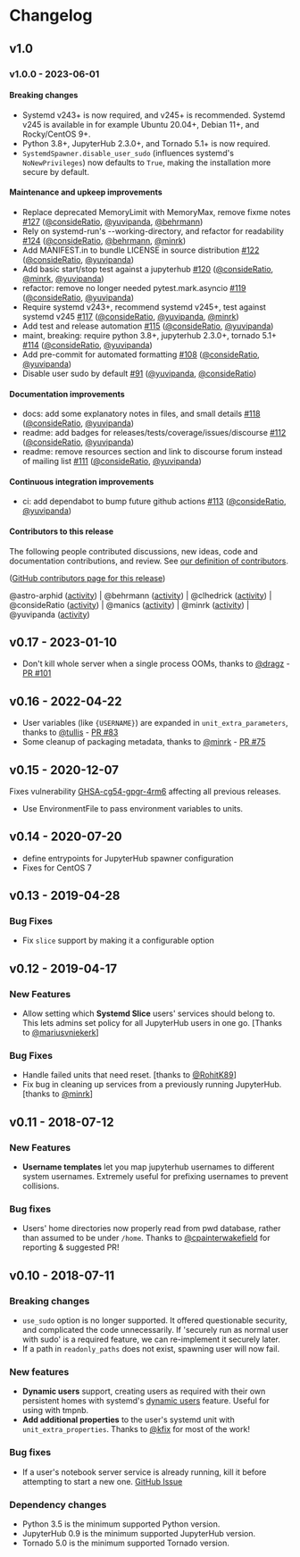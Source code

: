 # Changelog

## v1.0

### v1.0.0 - 2023-06-01

#### Breaking changes

- Systemd v243+ is now required, and v245+ is recommended. Systemd v245 is
  available in for example Ubuntu 20.04+, Debian 11+, and Rocky/CentOS 9+.
- Python 3.8+, JupyterHub 2.3.0+, and Tornado 5.1+ is now required.
- `SystemdSpawner.disable_user_sudo` (influences systemd's `NoNewPrivileges`)
  now defaults to `True`, making the installation more secure by default.

#### Maintenance and upkeep improvements

- Replace deprecated MemoryLimit with MemoryMax, remove fixme notes [#127](https://github.com/jupyterhub/systemdspawner/pull/127) ([@consideRatio](https://github.com/consideRatio), [@yuvipanda](https://github.com/yuvipanda), [@behrmann](https://github.com/behrmann))
- Rely on systemd-run's --working-directory, and refactor for readability [#124](https://github.com/jupyterhub/systemdspawner/pull/124) ([@consideRatio](https://github.com/consideRatio), [@behrmann](https://github.com/behrmann), [@minrk](https://github.com/minrk))
- Add MANIFEST.in to bundle LICENSE in source distribution [#122](https://github.com/jupyterhub/systemdspawner/pull/122) ([@consideRatio](https://github.com/consideRatio), [@yuvipanda](https://github.com/yuvipanda))
- Add basic start/stop test against a jupyterhub [#120](https://github.com/jupyterhub/systemdspawner/pull/120) ([@consideRatio](https://github.com/consideRatio), [@minrk](https://github.com/minrk), [@yuvipanda](https://github.com/yuvipanda))
- refactor: remove no longer needed pytest.mark.asyncio [#119](https://github.com/jupyterhub/systemdspawner/pull/119) ([@consideRatio](https://github.com/consideRatio), [@yuvipanda](https://github.com/yuvipanda))
- Require systemd v243+, recommend systemd v245+, test against systemd v245 [#117](https://github.com/jupyterhub/systemdspawner/pull/117) ([@consideRatio](https://github.com/consideRatio), [@yuvipanda](https://github.com/yuvipanda), [@minrk](https://github.com/minrk))
- Add test and release automation [#115](https://github.com/jupyterhub/systemdspawner/pull/115) ([@consideRatio](https://github.com/consideRatio), [@yuvipanda](https://github.com/yuvipanda))
- maint, breaking: require python 3.8+, jupyterhub 2.3.0+, tornado 5.1+ [#114](https://github.com/jupyterhub/systemdspawner/pull/114) ([@consideRatio](https://github.com/consideRatio), [@yuvipanda](https://github.com/yuvipanda))
- Add pre-commit for automated formatting [#108](https://github.com/jupyterhub/systemdspawner/pull/108) ([@consideRatio](https://github.com/consideRatio), [@yuvipanda](https://github.com/yuvipanda))
- Disable user sudo by default [#91](https://github.com/jupyterhub/systemdspawner/pull/91) ([@yuvipanda](https://github.com/yuvipanda), [@consideRatio](https://github.com/consideRatio))

#### Documentation improvements

- docs: add some explanatory notes in files, and small details [#118](https://github.com/jupyterhub/systemdspawner/pull/118) ([@consideRatio](https://github.com/consideRatio), [@yuvipanda](https://github.com/yuvipanda))
- readme: add badges for releases/tests/coverage/issues/discourse [#112](https://github.com/jupyterhub/systemdspawner/pull/112) ([@consideRatio](https://github.com/consideRatio), [@yuvipanda](https://github.com/yuvipanda))
- readme: remove resources section and link to discourse forum instead of mailing list [#111](https://github.com/jupyterhub/systemdspawner/pull/111) ([@consideRatio](https://github.com/consideRatio), [@yuvipanda](https://github.com/yuvipanda))

#### Continuous integration improvements

- ci: add dependabot to bump future github actions [#113](https://github.com/jupyterhub/systemdspawner/pull/113) ([@consideRatio](https://github.com/consideRatio), [@yuvipanda](https://github.com/yuvipanda))

#### Contributors to this release

The following people contributed discussions, new ideas, code and documentation contributions, and review.
See [our definition of contributors](https://github-activity.readthedocs.io/en/latest/#how-does-this-tool-define-contributions-in-the-reports).

([GitHub contributors page for this release](https://github.com/jupyterhub/systemdspawner/graphs/contributors?from=2023-01-11&to=2023-06-01&type=c))

@astro-arphid ([activity](https://github.com/search?q=repo%3Ajupyterhub%2Fsystemdspawner+involves%3Aastro-arphid+updated%3A2023-01-11..2023-06-01&type=Issues)) | @behrmann ([activity](https://github.com/search?q=repo%3Ajupyterhub%2Fsystemdspawner+involves%3Abehrmann+updated%3A2023-01-11..2023-06-01&type=Issues)) | @clhedrick ([activity](https://github.com/search?q=repo%3Ajupyterhub%2Fsystemdspawner+involves%3Aclhedrick+updated%3A2023-01-11..2023-06-01&type=Issues)) | @consideRatio ([activity](https://github.com/search?q=repo%3Ajupyterhub%2Fsystemdspawner+involves%3AconsideRatio+updated%3A2023-01-11..2023-06-01&type=Issues)) | @manics ([activity](https://github.com/search?q=repo%3Ajupyterhub%2Fsystemdspawner+involves%3Amanics+updated%3A2023-01-11..2023-06-01&type=Issues)) | @minrk ([activity](https://github.com/search?q=repo%3Ajupyterhub%2Fsystemdspawner+involves%3Aminrk+updated%3A2023-01-11..2023-06-01&type=Issues)) | @yuvipanda ([activity](https://github.com/search?q=repo%3Ajupyterhub%2Fsystemdspawner+involves%3Ayuvipanda+updated%3A2023-01-11..2023-06-01&type=Issues))

## v0.17 - 2023-01-10

- Don't kill whole server when a single process OOMs,
  thanks to [@dragz](https://github.com/dragz) - [PR #101](https://github.com/jupyterhub/systemdspawner/pull/101)

## v0.16 - 2022-04-22

- User variables (like `{USERNAME}`) are expanded in `unit_extra_parameters`,
  thanks to [@tullis](https://github.com/tullis) - [PR #83](https://github.com/jupyterhub/systemdspawner/pull/83)
- Some cleanup of packaging metadata, thanks to [@minrk](https://github.com/minrk) -
  [PR #75](https://github.com/jupyterhub/systemdspawner/pull/75)

## v0.15 - 2020-12-07

Fixes vulnerability [GHSA-cg54-gpgr-4rm6](https://github.com/jupyterhub/systemdspawner/security/advisories/GHSA-cg54-gpgr-4rm6) affecting all previous releases.

- Use EnvironmentFile to pass environment variables to units.

## v0.14 - 2020-07-20

- define entrypoints for JupyterHub spawner configuration
- Fixes for CentOS 7

## v0.13 - 2019-04-28

### Bug Fixes

- Fix `slice` support by making it a configurable option

## v0.12 - 2019-04-17

### New Features

- Allow setting which **Systemd Slice** users' services should belong to.
  This lets admins set policy for all JupyterHub users in one go.
  [Thanks to [@mariusvniekerk](https://github.com/mariusvniekerk)]

### Bug Fixes

- Handle failed units that need reset.
  [thanks to [@RohitK89](https://github.com/RohitK89)]
- Fix bug in cleaning up services from a previously running
  JupyterHub. [thanks to [@minrk](https://github.com/minrk)]

## v0.11 - 2018-07-12

### New Features

- **Username templates** let you map jupyterhub usernames to different system usernames. Extremely
  useful for prefixing usernames to prevent collisions.

### Bug fixes

- Users' home directories now properly read from pwd database, rather than assumed to be under `/home`.
  Thanks to [@cpainterwakefield](https://github.com/cpainterwakefield) for reporting & suggested PR!

## v0.10 - 2018-07-11

### Breaking changes

- `use_sudo` option is no longer supported. It offered questionable security,
  and complicated the code unnecessarily. If 'securely run as normal user with
  sudo' is a required feature, we can re-implement it securely later.
- If a path in `readonly_paths` does not exist, spawning user will now fail.

### New features

- **Dynamic users** support, creating users as required with their own
  persistent homes with systemd's [dynamic users](http://0pointer.net/blog/dynamic-users-with-systemd.html)
  feature. Useful for using with tmpnb.
- **Add additional properties** to the user's systemd unit with `unit_extra_properties`.
  Thanks to [@kfix](https://github.com/kfix) for most of the work!

### Bug fixes

- If a user's notebook server service is already running, kill it before
  attempting to start a new one. [GitHub Issue](https://github.com/jupyterhub/systemdspawner/issues/7)

### Dependency changes

- Python 3.5 is the minimum supported Python version.
- JupyterHub 0.9 is the minimum supported JupyterHub version.
- Tornado 5.0 is the minimum supported Tornado version.

